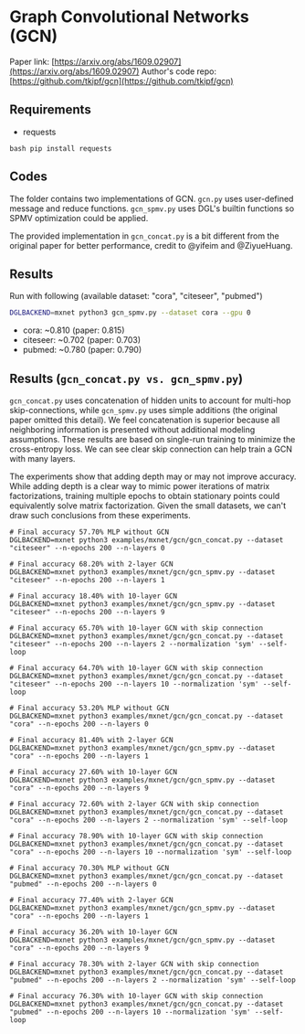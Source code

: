 Graph Convolutional Networks (GCN)
============

Paper link: [https://arxiv.org/abs/1609.02907](https://arxiv.org/abs/1609.02907)
Author's code repo: [https://github.com/tkipf/gcn](https://github.com/tkipf/gcn)

Requirements
------------
- requests

``bash
pip install requests
``

Codes
-----
The folder contains two implementations of GCN. `gcn.py` uses user-defined
message and reduce functions. `gcn_spmv.py` uses DGL's builtin functions so
SPMV optimization could be applied.

The provided implementation in `gcn_concat.py` is a bit different from the
original paper for better performance, credit to @yifeim and @ZiyueHuang.

Results
-------
Run with following (available dataset: "cora", "citeseer", "pubmed")
```bash
DGLBACKEND=mxnet python3 gcn_spmv.py --dataset cora --gpu 0
```

* cora: ~0.810 (paper: 0.815)
* citeseer: ~0.702 (paper: 0.703)
* pubmed: ~0.780 (paper: 0.790)

Results (`gcn_concat.py vs. gcn_spmv.py`)
-------------------------
`gcn_concat.py` uses concatenation of hidden units to account for multi-hop
  skip-connections, while `gcn_spmv.py` uses simple additions (the original paper
omitted this detail). We feel concatenation is superior
because all neighboring information is presented without additional modeling
assumptions.
These results are based on single-run training to minimize the cross-entropy
loss. We can see clear skip connection can help train a GCN with many layers.

The experiments show that adding depth may or may not improve accuracy.
While adding depth is a clear way to mimic power iterations of matrix factorizations,
training multiple epochs to obtain stationary points could equivalently solve matrix
factorization. Given the small datasets, we can't draw such conclusions from these experiments.

```
# Final accuracy 57.70% MLP without GCN
DGLBACKEND=mxnet python3 examples/mxnet/gcn/gcn_concat.py --dataset "citeseer" --n-epochs 200 --n-layers 0

# Final accuracy 68.20% with 2-layer GCN
DGLBACKEND=mxnet python3 examples/mxnet/gcn/gcn_spmv.py --dataset "citeseer" --n-epochs 200 --n-layers 1

# Final accuracy 18.40% with 10-layer GCN
DGLBACKEND=mxnet python3 examples/mxnet/gcn/gcn_spmv.py --dataset "citeseer" --n-epochs 200 --n-layers 9

# Final accuracy 65.70% with 10-layer GCN with skip connection
DGLBACKEND=mxnet python3 examples/mxnet/gcn/gcn_concat.py --dataset "citeseer" --n-epochs 200 --n-layers 2 --normalization 'sym' --self-loop

# Final accuracy 64.70% with 10-layer GCN with skip connection
DGLBACKEND=mxnet python3 examples/mxnet/gcn/gcn_concat.py --dataset "citeseer" --n-epochs 200 --n-layers 10 --normalization 'sym' --self-loop

```

```
# Final accuracy 53.20% MLP without GCN
DGLBACKEND=mxnet python3 examples/mxnet/gcn/gcn_concat.py --dataset "cora" --n-epochs 200 --n-layers 0

# Final accuracy 81.40% with 2-layer GCN
DGLBACKEND=mxnet python3 examples/mxnet/gcn/gcn_spmv.py --dataset "cora" --n-epochs 200 --n-layers 1

# Final accuracy 27.60% with 10-layer GCN
DGLBACKEND=mxnet python3 examples/mxnet/gcn/gcn_spmv.py --dataset "cora" --n-epochs 200 --n-layers 9

# Final accuracy 72.60% with 2-layer GCN with skip connection
DGLBACKEND=mxnet python3 examples/mxnet/gcn/gcn_concat.py --dataset "cora" --n-epochs 200 --n-layers 2 --normalization 'sym' --self-loop

# Final accuracy 78.90% with 10-layer GCN with skip connection
DGLBACKEND=mxnet python3 examples/mxnet/gcn/gcn_concat.py --dataset "cora" --n-epochs 200 --n-layers 10 --normalization 'sym' --self-loop

```

```
# Final accuracy 70.30% MLP without GCN
DGLBACKEND=mxnet python3 examples/mxnet/gcn/gcn_concat.py --dataset "pubmed" --n-epochs 200 --n-layers 0

# Final accuracy 77.40% with 2-layer GCN
DGLBACKEND=mxnet python3 examples/mxnet/gcn/gcn_spmv.py --dataset "cora" --n-epochs 200 --n-layers 1

# Final accuracy 36.20% with 10-layer GCN
DGLBACKEND=mxnet python3 examples/mxnet/gcn/gcn_spmv.py --dataset "cora" --n-epochs 200 --n-layers 9

# Final accuracy 78.30% with 2-layer GCN with skip connection
DGLBACKEND=mxnet python3 examples/mxnet/gcn/gcn_concat.py --dataset "pubmed" --n-epochs 200 --n-layers 2 --normalization 'sym' --self-loop

# Final accuracy 76.30% with 10-layer GCN with skip connection
DGLBACKEND=mxnet python3 examples/mxnet/gcn/gcn_concat.py --dataset "pubmed" --n-epochs 200 --n-layers 10 --normalization 'sym' --self-loop
```

